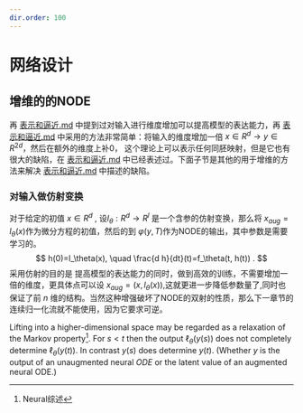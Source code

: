 ```yaml
---
dir.order: 100
---
```








# 网络设计

## 增维的的NODE

再 [表示和逼近.md](表示和逼近.md) 中提到过对输入进行维度增加可以提高模型的表达能力，再 [表示和逼近.md](表示和逼近.md)  中采用的方法非常简单：将输入的维度增加一倍 $x\in  R^d \rightarrow  y \in R^{2d}$，然后在额外的维度上补0， 这个理论上可以表示任何同胚映射，但是它也有很大的缺陷，在 [表示和逼近.md](表示和逼近.md) 中已经表述过。下面子节是其他的用于增维的方法来解决 [表示和逼近.md](表示和逼近.md) 中描述的缺陷。

### 对输入做仿射变换

对于给定的初值 $x\in R^d$ ,   设$l_\theta:R^d\rightarrow R^l$ 是一个含参的仿射变换，那么将 $x_{aug}=l_\theta(x)$作为微分方程的初值，然后的到 $\varphi(y ,T)$作为NODE的输出，其中参数是需要学习的。
$$
h(0)=l_\theta(x), \quad \frac{d h}{dt}(t)=f_\theta(t, h(t)) .
$$
采用仿射的目的是 提高模型的表达能力的同时，做到高效的训练，不需要增加一倍的维度，更具体点可以设 $x_{aug}=(x,l_\theta(x))$,这就更进一步降低参数量了,同时也保证了前 $n$ 维的结构。当然这种增强破坏了NODE的双射的性质，那么下一章节的连续归一化流就不能使用，因为它要求可逆。



Lifting into a higher-dimensional space may be regarded as a relaxation of the Markov property[^1]. For $s<t$ then the output $\ell_\theta(y(s))$ does not completely determine $\ell_\theta(y(t))$. In contrast $y(s)$ does determine $y(t)$. (Whether $y$ is the output of an unaugmented neural $O D E$ or the latent value of an augmented neural ODE.)









[^1]: Neural综述

